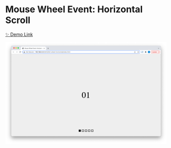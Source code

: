 # Mouse Wheel Event: Horizontal Scroll

[✨ Demo Link](https://codepen.io/hyeonahc/full/RwLQaLZ)

![Mouse Wheel: Horizontal Scroll](../images/002-wheel-horizontal.png)
